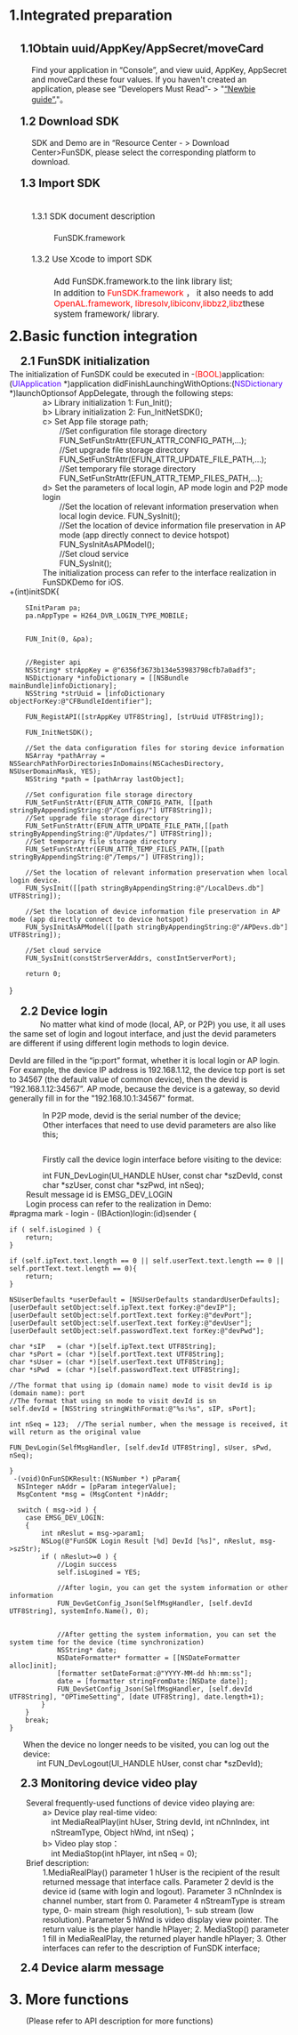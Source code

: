
<div name="zhunbei" id="zhunbei" style="font-size:25px;line-height:60px;"><b>1.Integrated preparation</b></div>
<div name="zhunbei1" id="zhunbei1" style="margin-left:20px;font-size:20;line-height:60px;">
    <b>1.1Obtain uuid/AppKey/AppSecret/moveCard</b>
</div>
<div style="margin-left:40px;">
   Find your application in “Console”, and view uuid, AppKey, AppSecret and moveCard these four values.
   If you haven't created an application, please see “Developers Must Read”- > "<a href="http://open.xmeye.net/resource.do?cid=ec799b013aec4a589357b644630fd4d2&rid=69896d3a5962401dbd5db30988e67a56#undefined">“Newbie guide”.</a>"。
</div>
<div name="zhunbei2" id="zhunbei2" style="margin-left:20px;font-size:20;line-height:60px;"><b>1.2 Download SDK</b></div>
<div style="margin-left:40px;">  SDK and Demo are in “Resource Center - > Download Center>FunSDK, please select the corresponding platform to download.</div>
<div name="zhunbei3" id="zhunbei3" style="margin-left:20px;font-size:20px;line-height:60px;"><b>1.3 Import SDK</b></div>
<div name="zhunbei31" id="zhunbei31" style="margin-left:40px;font-size:15px;line-height:60px;">1.3.1 SDK document description</div>
<div style="margin-left:80px;"> FunSDK.framework</div>
<div name="zhunbei32" id="zhunbei32" style="margin-left:40px;font-size:15px;line-height:60px;"> 1.3.2 Use Xcode to import SDK </div>
<div style="margin-left:80px;font-size:15px;">Add FunSDK.framework.to the link library list; <br/>
In addition to  <lable style="color:red">FunSDK.framework </lable>， it also needs to add  <lable style="color:red"> OpenAL.framework, libresolv,libiconv,libbz2,libz</lable>these system framework/ library.
</div>

<div name="jicheng" id="jicheng" style="font-size:25px;line-height:60px;"><b>2.Basic function integration</b></div>
<div name="jicheng1" id="jicheng1" style="margin-left:20px;font-size:20px;line-height:30px;"><b>2.1 FunSDK initialization</b></div>
<div>
The initialization of FunSDK could be executed in -<lable style="color:red">(BOOL)</lable>application:(<lable style="color:#5500ff">UIApplication </lable>*)application didFinishLaunchingWithOptions:(<lable style="color:#5500ff">NSDictionary </lable>*)launchOptionsof AppDelegate, through the following steps:
</div>
<div style="margin-left:60px;">
   a>  Library initialization 1: Fun_Init();<br/>
   b> Library initialization 2: Fun_InitNetSDK();<br/>
   c> Set App file storage path;<br/>
<div style="margin-left:30px;">
   //Set configuration file storage directory<br/>
   FUN_SetFunStrAttr(EFUN_ATTR_CONFIG_PATH,...);<br/>
   //Set upgrade file storage directory<br/>
   FUN_SetFunStrAttr(EFUN_ATTR_UPDATE_FILE_PATH,...);<br/>
   //Set temporary file storage directory<br/>
   FUN_SetFunStrAttr(EFUN_ATTR_TEMP_FILES_PATH,...);<br/>
</div>
   d> Set the parameters of local login, AP mode login and P2P mode login<br/>
<div style="margin-left:30px;">
   //Set the location of relevant information preservation when local login device.
   FUN_SysInit();<br/>
   //Set the location of device information file preservation in AP mode (app directly connect to device hotspot)<br/>
   FUN_SysInitAsAPModel();<br/>
   //Set cloud service<br/>
   FUN_SysInit();<br/>
</div>
</div>
<div style="margin-left:60px;">The initialization process can refer to the interface realization in FunSDKDemo for iOS.</div>
	 +(int)initSDK{

    	SInitParam pa;
	    pa.nAppType = H264_DVR_LOGIN_TYPE_MOBILE;
	
	    
	    FUN_Init(0, &pa);
	
	    
	    //Register api
	    NSString* strAppKey = @"6356f3673b134e53983798cfb7a0adf3";
	    NSDictionary *infoDictionary = [[NSBundle mainBundle]infoDictionary];
	    NSString *strUuid = [infoDictionary objectForKey:@"CFBundleIdentifier"];
	    
	    FUN_RegistAPI([strAppKey UTF8String], [strUuid UTF8String]);
	    
	    FUN_InitNetSDK();
	
	    //Set the data configuration files for storing device information
	    NSArray *pathArray = NSSearchPathForDirectoriesInDomains(NSCachesDirectory, NSUserDomainMask, YES);
	    NSString *path = [pathArray lastObject];
	    
	    //Set configuration file storage directory
	    FUN_SetFunStrAttr(EFUN_ATTR_CONFIG_PATH, [[path stringByAppendingString:@"/Configs/"] UTF8String]);
	    //Set upgrade file storage directory
	    FUN_SetFunStrAttr(EFUN_ATTR_UPDATE_FILE_PATH,[[path stringByAppendingString:@"/Updates/"] UTF8String]);
	    //Set temporary file storage directory
	    FUN_SetFunStrAttr(EFUN_ATTR_TEMP_FILES_PATH,[[path stringByAppendingString:@"/Temps/"] UTF8String]);
	    
	    //Set the location of relevant information preservation when local login device.
	    FUN_SysInit([[path stringByAppendingString:@"/LocalDevs.db"] UTF8String]);
	    
	    //Set the location of device information file preservation in AP mode (app directly connect to device hotspot)
	    FUN_SysInitAsAPModel([[path stringByAppendingString:@"/APDevs.db"] UTF8String]);
	    
	    //Set cloud service
	    FUN_SysInit(constStrServerAddrs, constIntServerPort);
	
	    return 0;

}
<div name="jicheng2" id="jicheng2" style="margin-left:20px;font-size:20px;line-height:30px;"><b>2.2  Device login </b></div>
<div>
&#160&#160&#160&#160&#160&#160&#160&#160&#160&#160&#160&#160&#160&#160No matter what kind of mode (local, AP, or P2P) you use, it all uses the same set of login and logout interface, and just the devid parameters are different if using different login methods to login device. 

DevId are filled in the “ip:port” format, whether it is local login or AP login. For example, the device IP address is 192.168.1.12, the device tcp port is set to 34567 (the default value of common device), then the devid is “192.168.1.12:34567”. AP mode, because the device is a gateway, so devid generally fill in for the "192.168.10.1:34567" format.     
</div>
<div style="margin-left:60px;">
In P2P mode, devid is the serial number of the device;<br/>
Other interfaces that need to use devid parameters are also like this;<br/><br>
<div style="line-height:40px;">Firstly call the device login interface before visiting to the device:<br></div>
int FUN_DevLogin(UI_HANDLE hUser, const char *szDevId, const char *szUser, const char *szPwd, int nSeq);<br/>
</div>
<div style="margin-left:30px;">
Result message id is  EMSG_DEV_LOGIN<br/>
  Login process can refer to the realization in Demo:<br/>
</div>
	#pragma mark - login
	- (IBAction)login:(id)sender {

    if ( self.isLogined ) {
        return;
    }
    
    if (self.ipText.text.length == 0 || self.userText.text.length == 0 || self.portText.text.length == 0){
        return;
    }
    
    NSUserDefaults *userDefault = [NSUserDefaults standardUserDefaults];
    [userDefault setObject:self.ipText.text forKey:@"devIP"];
    [userDefault setObject:self.portText.text forKey:@"devPort"];
    [userDefault setObject:self.userText.text forKey:@"devUser"];
    [userDefault setObject:self.passwordText.text forKey:@"devPwd"];
   
    char *sIP   = (char *)[self.ipText.text UTF8String];
    char *sPort = (char *)[self.portText.text UTF8String];
    char *sUser = (char *)[self.userText.text UTF8String];
    char *sPwd  = (char *)[self.passwordText.text UTF8String];
    
    //The format that using ip (domain name) mode to visit devId is ip (domain name): port
    //The format that using sn mode to visit devId is sn
    self.devId = [NSString stringWithFormat:@"%s:%s", sIP, sPort];
    
    int nSeq = 123;  //The serial number, when the message is received, it will return as the original value

    FUN_DevLogin(SelfMsgHandler, [self.devId UTF8String], sUser, sPwd, nSeq);

	}
	 -(void)OnFunSDKResult:(NSNumber *) pParam{
      NSInteger nAddr = [pParam integerValue];
      MsgContent *msg = (MsgContent *)nAddr;

      switch ( msg->id ) {
        case EMSG_DEV_LOGIN:
        {
            int nReslut = msg->param1;
            NSLog(@"FunSDK Login Result [%d] DevId [%s]", nReslut, msg->szStr);
            if ( nReslut>=0 ) {
                //Login success
                self.isLogined = YES;
                
                //After login, you can get the system information or other information
                FUN_DevGetConfig_Json(SelfMsgHandler, [self.devId UTF8String], systemInfo.Name(), 0);
                
                
                //After getting the system information, you can set the system time for the device (time synchronization)
                NSString* date;
                NSDateFormatter* formatter = [[NSDateFormatter alloc]init];
                [formatter setDateFormat:@"YYYY-MM-dd hh:mm:ss"];
                date = [formatter stringFromDate:[NSDate date]];
                FUN_DevSetConfig_Json(SelfMsgHandler, [self.devId UTF8String], "OPTimeSetting", [date UTF8String], date.length+1);
            }
        }
        break;
	}
<div style="margin-left:25px;"> When the device no longer needs to be visited, you can log out the device:<br></div>
<div style="margin-left:50px;">
int FUN_DevLogout(UI_HANDLE hUser, const char *szDevId);
</div>
<br/>
<div name="jicheng3" id="jicheng3" style="margin-left:20px;font-size:20px;line-height:20px;"><b>2.3 Monitoring device video play</b>
</div>
<br>
<div style="margin-left:30px;">
 Several frequently-used functions of device video playing are:
</div>
<div style="margin-left:60px;">
a> Device play real-time video:<br/>
 <div style="margin-left:15px;">int MediaRealPlay(int hUser, String devId, int  nChnIndex, int  nStreamType, Object hWnd, int  nSeq)；</div>
b> Video play stop：<br/>
 <div style="margin-left:15px;">int MediaStop(int hPlayer, int  nSeq = 0);</div>
</div>
<div style="margin-left:30px;"> Brief description:  </div>
<div style="margin-left:60px;">
1.MediaRealPlay() parameter 1 hUser is the recipient of the result returned message that interface calls. Parameter 2 devId is the device id (same with login and logout). Parameter 3 nChnIndex is channel number, start from 0. Parameter 4 nStreamType is stream type, 0- main stream (high resolution), 1- sub stream (low resolution). Parameter 5 hWnd is video display view pointer. The return value is the player handle hPlayer;
2. MediaStop() parameter 1 fill in MediaRealPlay, the returned player handle hPlayer;
3. Other interfaces can refer to the description of FunSDK interface;
</div>
<br/>
<div name="jicheng4" id="jicheng4" style="margin-left:20px;font-size:20px;line-height:20px;"><b>2.4 Device alarm message</b>
</div>
<br/>
<div name="gengduo" id="gengduo" style="font-size:25px;line-height:60px;"><b>3. More functions</b>
</div>
<div style="margin-left:30">(Please refer to API description for more functions)
</div>